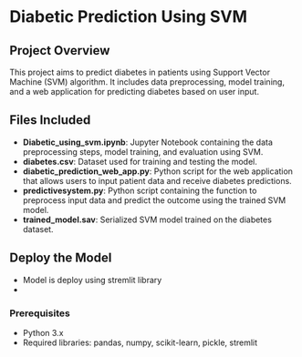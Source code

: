 # Diabetic Prediction Using SVM

## Project Overview
This project aims to predict diabetes in patients using Support Vector Machine (SVM) algorithm. It includes data preprocessing, model training, and a web application for predicting diabetes based on user input.

## Files Included
- **Diabetic_using_svm.ipynb**: Jupyter Notebook containing the data preprocessing steps, model training, and evaluation using SVM.
- **diabetes.csv**: Dataset used for training and testing the model.
- **diabetic_prediction_web_app.py**: Python script for the web application that allows users to input patient data and receive diabetes predictions.
- **predictivesystem.py**: Python script containing the function to preprocess input data and predict the outcome using the trained SVM model.
- **trained_model.sav**: Serialized SVM model trained on the diabetes dataset.

## Deploy the Model
- Model is deploy using stremlit library
- 
### Prerequisites
- Python 3.x
- Required libraries: pandas, numpy, scikit-learn, pickle, stremlit
